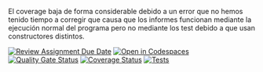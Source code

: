 El coverage baja de forma considerable debido a un error que no hemos tenido tiempo a corregir que causa que los informes funcionan mediante la ejecución normal del programa pero no mediante los test debido a que usan constructores distintos.

[![Review Assignment Due Date](https://classroom.github.com/assets/deadline-readme-button-22041afd0340ce965d47ae6ef1cefeee28c7c493a6346c4f15d667ab976d596c.svg)](https://classroom.github.com/a/nao75Rei)
[![Open in Codespaces](https://classroom.github.com/assets/launch-codespace-2972f46106e565e64193e422d61a12cf1da4916b45550586e14ef0a7c637dd04.svg)](https://classroom.github.com/open-in-codespaces?assignment_repo_id=18596413)
[![Quality Gate Status](https://sonarcloud.io/api/project_badges/measure?project=ULL-ESIT-INF-DSI-2425_prct07-witcher-datamodel-groupb&metric=alert_status)](https://sonarcloud.io/summary/new_code?id=ULL-ESIT-INF-DSI-2425_prct07-witcher-datamodel-groupb)
[![Coverage Status](https://coveralls.io/repos/github/ULL-ESIT-INF-DSI-2425/prct07-witcher-datamodel-groupb/badge.svg?branch=main)](https://coveralls.io/github/ULL-ESIT-INF-DSI-2425/prct07-witcher-datamodel-groupb?branch=main)
[![Tests](https://github.com/ULL-ESIT-INF-DSI-2425/prct07-witcher-datamodel-groupb/actions/workflows/ci.yml/badge.svg)](https://github.com/ULL-ESIT-INF-DSI-2425/prct07-witcher-datamodel-groupb/actions/workflows/ci.yml)
